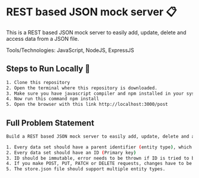 # REST based JSON mock server :clipboard:
This is a REST based JSON mock server to easily add, update, delete and access data from a JSON file.

Tools/Technologies: JavaScript, NodeJS, ExpressJS

## Steps to Run Locally :scroll:
```sh
1. Clone this repository
2. Open the terminal where this repository is downloaded.
3. Make sure you have javascript compiler and npm installed in your system.
4. Now run this command npm install
5. Open the browser with this link http://localhost:3000/post
```

## Full Problem Statement
```sh
Build a REST based JSON mock server to easily add, update, delete and access data from a JSON file.

1. Every data set should have a parent identifier (entity type), which will be used in the GET APIs.
2. Every data set should have an ID (Primary key)
3. ID should be immutable, error needs to be thrown if ID is tried to be mutated.
4. If you make POST, PUT, PATCH or DELETE requests, changes have to be automatically saved to store.json.
5. The store.json file should support multiple entity types.
```
